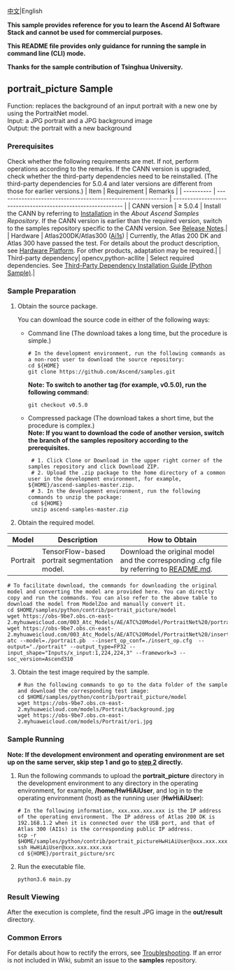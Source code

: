 [中文](README_CN.md)|English

**This sample provides reference for you to learn the Ascend AI Software Stack and cannot be used for commercial purposes.**

**This README file provides only guidance for running the sample in command line (CLI) mode.**

**Thanks for the sample contribution of Tsinghua University.**

## portrait_picture Sample

Function: replaces the background of an input portrait with a new one by using the PortraitNet model.   
Input: a JPG portrait and a JPG background image   
Output: the portrait with a new background  

### Prerequisites
Check whether the following requirements are met. If not, perform operations according to the remarks. If the CANN version is upgraded, check whether the third-party dependencies need to be reinstalled. (The third-party dependencies for 5.0.4 and later versions are different from those for earlier versions.)
| Item      | Requirement                                                        | Remarks                                                        |
| ---------- | ------------------------------------------------------------ | ------------------------------------------------------------ |
| CANN version  | ≥ 5.0.4                                                    | Install the CANN by referring to [Installation](https://github.com/Ascend/samples#%E5%AE%89%E8%A3%85) in the *About Ascend Samples Repository*. If the CANN version is earlier than the required version, switch to the samples repository specific to the CANN version. See [Release Notes](https://github.com/Ascend/samples/blob/master/README.md).|
| Hardware  | Atlas200DK/Atlas300 ([Ai1s](https://support.huaweicloud.com/productdesc-ecs/ecs_01_0047.html#ecs_01_0047__section78423209366)) | Currently, the Atlas 200 DK and Atlas 300 have passed the test. For details about the product description, see [Hardware Platform](https://ascend.huawei.com/en/#/hardware/product). For other products, adaptation may be required.|
| Third-party dependency| opencv,python-acllite                                        | Select required dependencies. See [Third-Party Dependency Installation Guide (Python Sample)](https://github.com/Ascend/samples/tree/master/python/environment).|

### Sample Preparation

1. Obtain the source package.

   You can download the source code in either of the following ways:  
    - Command line (The download takes a long time, but the procedure is simple.)
       ```    
       # In the development environment, run the following commands as a non-root user to download the source repository:   
       cd ${HOME}     
       git clone https://github.com/Ascend/samples.git
       ```
       **Note: To switch to another tag (for example, v0.5.0), run the following command:**
       ```
       git checkout v0.5.0
       ```
    - Compressed package (The download takes a short time, but the procedure is complex.)  
       **Note: If you want to download the code of another version, switch the branch of the samples repository according to the prerequisites.**  
       ``` 
        # 1. Click Clone or Download in the upper right corner of the samples repository and click Download ZIP.   
        # 2. Upload the .zip package to the home directory of a common user in the development environment, for example, ${HOME}/ascend-samples-master.zip.    
        # 3. In the development environment, run the following commands to unzip the package:    
        cd ${HOME}    
        unzip ascend-samples-master.zip
       ```

2. Obtain the required model.

| **Model**| **Description**                  | **How to Obtain**                                            |
| ------------ | ------------------------------ | ------------------------------------------------------------ |
| Portrait     | TensorFlow-based portrait segmentation model.| Download the original model and the corresponding .cfg file by referring to [README.md](https://github.com/Ascend/ModelZoo-TensorFlow/tree/master/TensorFlow/contrib/cv/portraitnet/ATC_PortraitNet_tf_AE). |


    # To facilitate download, the commands for downloading the original model and converting the model are provided here. You can directly copy and run the commands. You can also refer to the above table to download the model from ModelZoo and manually convert it.    
    cd $HOME/samples/python/contrib/portrait_picture/model
    wget https://obs-9be7.obs.cn-east-2.myhuaweicloud.com/003_Atc_Models/AE/ATC%20Model/PortraitNet%20/portrait.pb   
    wget https://obs-9be7.obs.cn-east-2.myhuaweicloud.com/003_Atc_Models/AE/ATC%20Model/PortraitNet%20/insert_op.cfg
    atc --model=./portrait.pb  --insert_op_conf=./insert_op.cfg  --output="./portrait" --output_type=FP32 --input_shape="Inputs/x_input:1,224,224,3" --framework=3 --soc_version=Ascend310



3. Obtain the test image required by the sample.
    ```
    # Run the following commands to go to the data folder of the sample and download the corresponding test image:
    cd $HOME/samples/python/contrib/portrait_picture/model
    wget https://obs-9be7.obs.cn-east-2.myhuaweicloud.com/models/Portrait/background.jpg
    wget https://obs-9be7.obs.cn-east-2.myhuaweicloud.com/models/Portrait/ori.jpg
    ```

### Sample Running
**Note: If the development environment and operating environment are set up on the same server, skip step 1 and go to [step 2](#step_2) directly.**  

1. Run the following commands to upload the **portrait_picture** directory in the development environment to any directory in the operating environment, for example, **/home/HwHiAiUser**, and log in to the operating environment (host) as the running user (**HwHiAiUser**):
    ```
    # In the following information, xxx.xxx.xxx.xxx is the IP address of the operating environment. The IP address of Atlas 200 DK is 192.168.1.2 when it is connected over the USB port, and that of Atlas 300 (AI1s) is the corresponding public IP address.
    scp -r $HOME/samples/python/contrib/portrait_pictureHwHiAiUser@xxx.xxx.xxx.xxx:/home/HwHiAiUser
    ssh HwHiAiUser@xxx.xxx.xxx.xxx
    cd ${HOME}/portrait_picture/src    
    ```
2. Run the executable file.
    ```
    python3.6 main.py
    ```

### Result Viewing

After the execution is complete, find the result JPG image in the **out/result** directory.

### Common Errors
For details about how to rectify the errors, see [Troubleshooting](https://github.com/Ascend/samples/wikis/%E5%B8%B8%E8%A7%81%E9%97%AE%E9%A2%98%E5%AE%9A%E4%BD%8D/%E4%BB%8B%E7%BB%8D). If an error is not included in Wiki, submit an issue to the **samples** repository.
